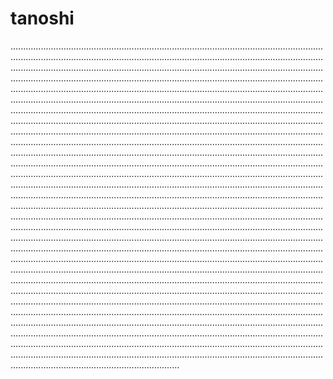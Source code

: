 # tanoshi
...........................................................................................................................................................................................................................................................................................................................................................................................................................................................................................................................................................................................................................................................................................................................................................................................................................................................................................................................................................................................................................................................................................................................................................................................................................................................................................................................................................................................................................................................................................................................................................................................................................................................................................................................................................................................................................................................................................................................................................................................................................................................................................................................................................................................................................................................................................................................................................................................................................................................................................................................................................................................................................................................................................................................................................................................................................................................................................................................................................................................................................................................................................................................................................................................................................................................................................................................................................................................................................................................................................................................................................................................................................................................................................................................................................................................................................................................................................................................................